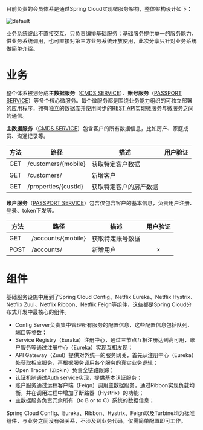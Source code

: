 目前负责的会员体系是通过Spring Cloud实现微服务架构，整体架构设计如下：

![default](https://user-images.githubusercontent.com/5570216/42261628-6af2e90e-7f9b-11e8-87b0-8b887c9a7f6a.png)

业务系统彼此不直接交互，只负责编排基础服务；基础服务提供单一的服务能力，供业务系统调用，也可直接对第三方业务系统开放使用，此次分享只针对业务系统做简单介绍。

# 业务
整个体系被划分成**主数据服务**（[CMDS SERVICE](https://github.com/kaybinwong/running-spring-boot-app-on-k8s/tree/master/mircoservices/cmds-service)）、**账号服务**（[PASSPORT SERVICE](https://github.com/kaybinwong/running-spring-boot-app-on-k8s/tree/master/mircoservices/passport-service)）等多个核心微服务。每个微服务都是围绕业务能力组织的可独立部署的应用程序，拥有独立的数据库并使用同步的[REST API](http://www.restapitutorial.com/)实现微服务与微服务之间的通信。

**主数据服务**（[CMDS SERVICE](https://github.com/kaybinwong/running-spring-boot-app-on-k8s/tree/master/mircoservices/cmds-service)）包含客户的所有数据信息，比如房产、家庭成员、沟通记录等。

方法	| 路径	| 描述	| 用户验证	|
------------- | ------------------------- | ------------- |:-------------:|
GET	| /customers/{mobile}	| 获取特定客户数据	|  | 	
GET	| /customers/	| 新增客户	|  | 	
GET	| /properties/{custId}	| 获取特定客户的房产数据	|  | 

**账户服务**（[PASSPORT SERVICE](https://github.com/kaybinwong/running-spring-boot-app-on-k8s/tree/master/mircoservices/passport-service)）包含仅包含客户的基本信息，负责用户注册、登录、token下发等。

方法	| 路径	| 描述	| 用户验证	|
------------- | ------------------------- | ------------- |:-------------:|
GET	| /accounts/{mobile}	| 获取特定账号数据	|  | 	
POST	| /accounts/	| 新增用户	| × | ×

# 组件
基础服务设施中用到了Spring Cloud Config、Netflix Eureka、Netflix Hystrix、Netflix Zuul、Netflix Ribbon、Netflix Feign等组件，这些都是Spring Cloud分布式开发中最核心的组件。
- Config Server负责集中管理所有服务的配置信息，这些配置信息包括队列、端口等参数；
- Service Registry（Euraka）注册中心，通过三节点互相注册达到高可用，账户服务等通过注册中心（Eureka）实现互相发现；
- API Gateway（Zuul）提供对外统一的服务网关，首先从注册中心（Eureka）处获取相应服务，再根据服务调用各个服务的真实业务逻辑；
- Open Tracer（Zipkin）负责全链路跟踪；
- 认证机制通过Auth service实现，提供基本认证服务；
- 账户服务通过远程客户端（Feign）调用主数据服务，通过Ribbon实现负载均衡，并在调用过程中增加了断路器（Hystrix）的功能；
- 主数据服务负责冗余所有（to B or to C）系统的数据信息；

Spring Cloud Config、Eureka、Ribbon、Hystrix、Feign以及Turbine均为标准组件，与业务之间没有强关系，不涉及到业务代码，仅需简单配置即可工作。
